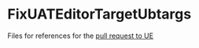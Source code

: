 # FixUATEditorTargetUbtargs
Files for references for the [pull request to UE](https://github.com/EpicGames/UnrealEngine/pull/11567)
